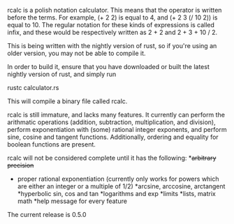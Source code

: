 rcalc is a polish notation calculator. This means that the operator is written
before the terms. For example, (+ 2 2) is equal to 4, and (+ 2 3 (/ 10 2)) is
equal to 10. The regular notation for these kinds of expressions is called infix,
and these would be respectively written as 2 + 2 and 2 + 3 + 10 / 2.

This is being written with the nightly version of rust, so if you're using an
older version, you may not be able to compile it.

In order to build it, ensure that you have downloaded or built the latest nightly
version of rust, and simply run

rustc calculator.rs

This will compile a binary file called rcalc.

rcalc is still immature, and lacks many features. It currently can perform
the arithmatic operations (addition, subtraction, multiplication, and division),
perform exponentiation with (some) rational integer exponents, and perform sine, 
cosine and tangent functions. Additionally, ordering and equality for boolean 
functions are present.

rcalc will not be considered complete until it has the following:
*~~arbitrary precision~~
* proper rational exponentiation (currently only works for powers which are either an integer or a multiple of 1/2)
*arcsine, arccosine, arctangent
*hyperbolic sin, cos and tan
*logarithms and exp
*limits
*lists, matrix math
*help message for every feature

The current release is 0.5.0
